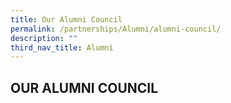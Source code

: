 ```yaml
---
title: Our Alumni Council
permalink: /partnerships/Alumni/alumni-council/
description: ""
third_nav_title: Alumni
---
```

## OUR ALUMNI COUNCIL

